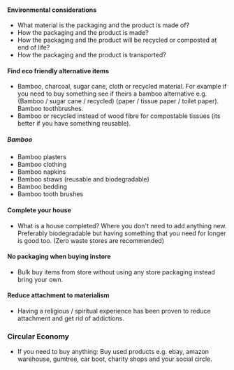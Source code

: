 #### Environmental considerations
- What material is the packaging and the product is made of?
- How the packaging and the product is made?
- How the packaging and the product will be recycled or composted at end of life?
- How the packaging and the product is transported?

#### Find eco friendly alternative items
- Bamboo, charcoal, sugar cane, cloth or recycled material. For example if you need to buy something see if theirs a bamboo alternative e.g. (Bamboo / sugar cane / recycled) (paper / tissue paper / toilet paper). Bamboo toothbrushes.
- Bamboo or recycled instead of wood fibre for compostable tissues (its better if you have something reusable).

##### Bamboo
- Bamboo plasters
- Bamboo clothing
- Bamboo napkins
- Bamboo straws (reusable and biodegradable)
- Bamboo bedding
- Bamboo tooth brushes

#### Complete your house
- What is a house completed? Where you don't need to add anything new. Preferably biodegradable but having something that you need for longer is good too. (Zero waste stores are recommended)

#### No packaging when buying instore
- Bulk buy items from store without using any store packaging instead bring your own.

#### Reduce attachment to materialism
- Having a religious / spiritual experience has been proven to reduce attachment and get rid of addictions.

### Circular Economy
- If you need to buy anything: Buy used products e.g. ebay, amazon warehouse, gumtree, car boot, charity shops and your social circle.

